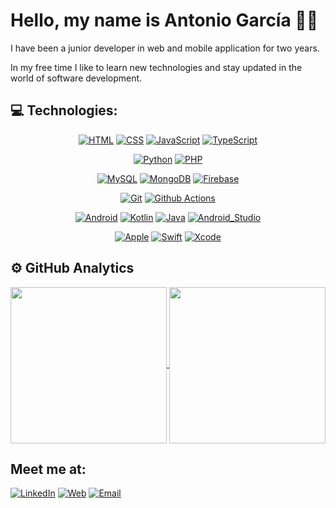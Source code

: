 # Hello, my name is Antonio García 👋🏼
<!-- ### Freelance aplicaciones full-stack, iOS & Android -->

<!-- Insertar una foto de perfil -->

I have been a junior developer in web and mobile application for two years.

In my free time I like to learn new technologies and stay updated in the world of software development.

## 💻 Technologies:
<div align="center">

  [![HTML](https://img.shields.io/badge/HTML-E34F26?style=for-the-badge&logo=html5&logoColor=white)]()
  [![CSS](https://img.shields.io/badge/CSS-1572B6?style=for-the-badge&logo=css3&logoColor=white)]()
  [![JavaScript](https://img.shields.io/badge/JavaScript-F7DF1E?style=for-the-badge&logo=javascript&logoColor=black)]()
  [![TypeScript](https://img.shields.io/badge/TypeScript-007ACC?style=for-the-badge&logo=typescript&logoColor=white)]()

  [![Python](https://img.shields.io/badge/Python-3776AB?style=for-the-badge&logo=python&logoColor=white)]()
  [![PHP](https://img.shields.io/badge/PHP-777BB4?style=for-the-badge&logo=php&logoColor=white)]()

  [![MySQL](https://img.shields.io/badge/MySQL-005C84?style=for-the-badge&logo=mysql&logoColor=white)]()
  [![MongoDB](https://img.shields.io/badge/MongoDB-4EA94B?style=for-the-badge&logo=mongodb&logoColor=white)]()
  [![Firebase](https://img.shields.io/badge/Firebase-FFCA28?style=for-the-badge&logo=firebase&logoColor=black)]()


  [![Git](https://img.shields.io/badge/GIT-E44C30?style=for-the-badge&logo=git&logoColor=white)]()
  [![Github Actions](https://img.shields.io/badge/GitHub_Actions-2088FF?style=for-the-badge&logo=github-actions&logoColor=white)]()


  [![Android](https://img.shields.io/badge/Android-3DDC84?style=for-the-badge&logo=android&logoColor=white)]()
  [![Kotlin](https://img.shields.io/badge/Kotlin-0095D5?&style=for-the-badge&logo=kotlin&logoColor=white)]()
  [![Java](https://img.shields.io/badge/Java-ED8B00?style=for-the-badge&logo=openjdk&logoColor=white)]()
  [![Android_Studio](https://img.shields.io/badge/Android_Studio-3DDC84?style=for-the-badge&logo=android-studio&logoColor=white)]()

  [![Apple](https://img.shields.io/badge/iOS-000000?style=for-the-badge&logo=ios&logoColor=white)]()
  [![Swift](https://img.shields.io/badge/Swift-FA7343?style=for-the-badge&logo=swift&logoColor=white)]()
  [![Xcode](https://img.shields.io/badge/Xcode-007ACC?style=for-the-badge&logo=Xcode&logoColor=white)]()

</div>

## ⚙️ GitHub Analytics

<p align="center">
  <a href="https://github.com/anxxt">
    <img height=250 align="center" src="https://github-readme-stats-eight-theta.vercel.app/api?username=anxxt&show_icons=true&theme=dracula&include_all_commits=true&count_private=true"/>
    <img height=250 align="center" src="https://github-readme-stats-eight-theta.vercel.app/api/top-langs/?username=anxxt&layout=compact&langs_count=8&theme=dracula"/>
  </a>
</p>

## Meet me at:
[![LinkedIn](https://img.shields.io/badge/LinkedIn-Antonio_García-0077B5?style=for-the-badge&logo=linkedin&logoColor=white&labelColor=101010)]() <!-- Actualizar LinkedIn y ya poner el definitivo -->
[![Web](https://img.shields.io/badge/Web-anxxt.dev-14a1f0?style=for-the-badge&logo=dev.to&logoColor=white&labelColor=101010)]() <!-- Actualmente no hay web, hay que crearla -->
[![Email](https://img.shields.io/badge/email-antonio.garcia--garcia@outlook.com-D14836?style=for-the-badge&logo=gmail&logoColor=white&labelColor=101010)](mailto:antonio.garcia-garcia@outlook.com)